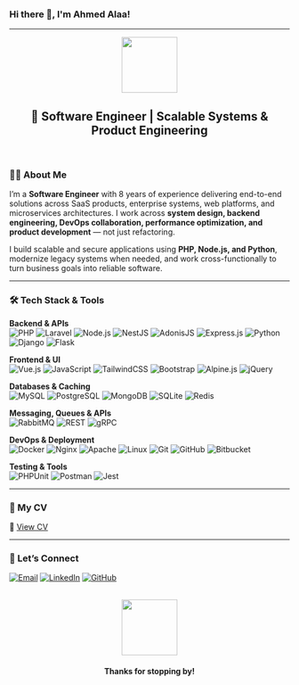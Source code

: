 ### Hi there 👋, I'm Ahmed Alaa!

---

<div id="header" align="center">
  <img src="https://media0.giphy.com/media/v1.Y2lkPTc5MGI3NjExMGg1ZXQ4amY2bGV1bnNkcHdtZTBhZmxiZzdtcnZreGZ1bHc3enUzMyZlcD12MV9pbnRlcm5hbF9naWZfYnlfaWQmY3Q9Zw/ML15sUZFNyMy0Yv55m/giphy.gif" width="100"/>
  <h2>🚀 Software Engineer | Scalable Systems & Product Engineering</h2>
</div>

<br>

### 👨‍💻 About Me

I’m a **Software Engineer** with 8 years of experience delivering end-to-end solutions across SaaS products, enterprise systems, web platforms, and microservices architectures. I work across **system design, backend engineering, DevOps collaboration, performance optimization, and product development** — not just refactoring.

I build scalable and secure applications using **PHP, Node.js, and Python**, modernize legacy systems when needed, and work cross-functionally to turn business goals into reliable software.

---

### 🛠️ Tech Stack & Tools

**Backend & APIs**  
![PHP](https://img.shields.io/badge/PHP-777BB4?logo=php&logoColor=white)
![Laravel](https://img.shields.io/badge/Laravel-FF2D20?logo=laravel&logoColor=white)
![Node.js](https://img.shields.io/badge/Node.js-339933?logo=node.js&logoColor=white)
![NestJS](https://img.shields.io/badge/NestJS-E0234E?logo=nestjs&logoColor=white)
![AdonisJS](https://img.shields.io/badge/AdonisJS-220052?logo=adonisjs&logoColor=white)
![Express.js](https://img.shields.io/badge/Express-000000?logo=express&logoColor=white)
![Python](https://img.shields.io/badge/Python-3776AB?logo=python&logoColor=white)
![Django](https://img.shields.io/badge/Django-092E20?logo=django&logoColor=white)
![Flask](https://img.shields.io/badge/Flask-000000?logo=flask&logoColor=white)

**Frontend & UI**  
![Vue.js](https://img.shields.io/badge/Vue.js-4FC08D?logo=vuedotjs&logoColor=white)
![JavaScript](https://img.shields.io/badge/JavaScript-F7DF1E?logo=javascript&logoColor=black)
![TailwindCSS](https://img.shields.io/badge/TailwindCSS-38B2AC?logo=tailwindcss&logoColor=white)
![Bootstrap](https://img.shields.io/badge/Bootstrap-7952B3?logo=bootstrap&logoColor=white)
![Alpine.js](https://img.shields.io/badge/Alpine.js-2D3441?logo=alpinedotjs&logoColor=white)
![jQuery](https://img.shields.io/badge/jQuery-0769AD?logo=jquery&logoColor=white)

**Databases & Caching**  
![MySQL](https://img.shields.io/badge/MySQL-4479A1?logo=mysql&logoColor=white)
![PostgreSQL](https://img.shields.io/badge/PostgreSQL-316192?logo=postgresql&logoColor=white)
![MongoDB](https://img.shields.io/badge/MongoDB-47A248?logo=mongodb&logoColor=white)
![SQLite](https://img.shields.io/badge/SQLite-003B57?logo=sqlite&logoColor=white)
![Redis](https://img.shields.io/badge/Redis-DC382D?logo=redis&logoColor=white)

**Messaging, Queues & APIs**  
![RabbitMQ](https://img.shields.io/badge/RabbitMQ-FF6600?logo=rabbitmq&logoColor=white)
![REST](https://img.shields.io/badge/REST-02569B?logo=swagger&logoColor=white)
![gRPC](https://img.shields.io/badge/gRPC-008ECF?logo=googlecloud&logoColor=white)

**DevOps & Deployment**  
![Docker](https://img.shields.io/badge/Docker-2496ED?logo=docker&logoColor=white)
![Nginx](https://img.shields.io/badge/Nginx-009639?logo=nginx&logoColor=white)
![Apache](https://img.shields.io/badge/Apache-D22128?logo=apache&logoColor=white)
![Linux](https://img.shields.io/badge/Linux-FCC624?logo=linux&logoColor=black)
![Git](https://img.shields.io/badge/Git-F05032?logo=git&logoColor=white)
![GitHub](https://img.shields.io/badge/GitHub-181717?logo=github&logoColor=white)
![Bitbucket](https://img.shields.io/badge/Bitbucket-0052CC?logo=bitbucket&logoColor=white)

**Testing & Tools**  
![PHPUnit](https://img.shields.io/badge/PHPUnit-777BB4?logo=php&logoColor=white)
![Postman](https://img.shields.io/badge/Postman-FF6C37?logo=postman&logoColor=white)
![Jest](https://img.shields.io/badge/Jest-C21325?logo=jest&logoColor=white)

---

### 📄 My CV

🔗 [View CV](https://github.com/Dev-Ahmed-Alaa/dev-ahmed-alaa/blob/main/Ahmed%20Alaa.pdf)

---

### 🤝 Let’s Connect

[![Email](https://img.shields.io/badge/Email-D14836?logo=gmail&logoColor=white)](mailto:dev.ahmedalaa@gmail.com)
[![LinkedIn](https://img.shields.io/badge/LinkedIn-0077B5?logo=linkedin&logoColor=white)](https://www.linkedin.com/in/ahmed-alaa-a487a422a/)
[![GitHub](https://img.shields.io/badge/GitHub-181717?logo=github&logoColor=white)](https://github.com/Dev-Ahmed-Alaa)

<br>

<div align="center">
  <img src="https://media.giphy.com/media/Vgf52e2D01jV351x9u/giphy.gif" width="100"/>
  <h4>Thanks for stopping by!</h4>
</div>
